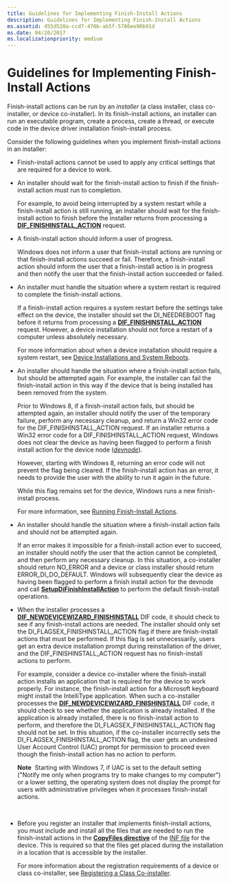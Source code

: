 ```yaml
---
title: Guidelines for Implementing Finish-Install Actions
description: Guidelines for Implementing Finish-Install Actions
ms.assetid: 455d520a-ccd7-470b-ab5f-5786ee90b91d
ms.date: 04/20/2017
ms.localizationpriority: medium
---
```


# Guidelines for Implementing Finish-Install Actions


Finish-install actions can be run by an *installer* (a class installer, class co-installer, or device co-installer). In its finish-install actions, an installer can run an executable program, create a process, create a thread, or execute code in the device driver installation finish-install process.

Consider the following guidelines when you implement finish-install actions in an installer:

-   Finish-install actions cannot be used to apply any critical settings that are required for a device to work.

-   An installer should wait for the finish-install action to finish if the finish-install action must run to completion.

    For example, to avoid being interrupted by a system restart while a finish-install action is still running, an installer should wait for the finish-install action to finish before the installer returns from processing a [**DIF_FINISHINSTALL_ACTION**](https://msdn.microsoft.com/library/windows/hardware/ff543684) request.

-   A finish-install action should inform a user of progress.

    Windows does not inform a user that finish-install actions are running or that finish-install actions succeed or fail. Therefore, a finish-install action should inform the user that a finish-install action is in progress and then notify the user that the finish-install action succeeded or failed.

-   An installer must handle the situation where a system restart is required to complete the finish-install actions.

    If a finish-install action requires a system restart before the settings take effect on the device, the installer should set the DI_NEEDREBOOT flag before it returns from processing a [**DIF_FINISHINSTALL_ACTION**](https://msdn.microsoft.com/library/windows/hardware/ff543684) request. However, a device installation should not force a restart of a computer unless absolutely necessary.

    For more information about when a device installation should require a system restart, see [Device Installations and System Reboots](device-installations-and-system-restarts.md).

-   An installer should handle the situation where a finish-install action fails, but should be attempted again. For example, the installer can fail the finish-install action in this way if the device that is being installed has been removed from the system.

    Prior to Windows 8, if a finish-install action fails, but should be attempted again, an installer should notify the user of the temporary failure, perform any necessary cleanup, and return a Win32 error code for the DIF_FINISHINSTALL_ACTION request. If an installer returns a Win32 error code for a DIF_FINISHINSTALL_ACTION request, Windows does not clear the device as having been flagged to perform a finish install action for the device node ([*devnode*](https://msdn.microsoft.com/library/windows/hardware/ff556277#wdkgloss-devnode)).

    However, starting with Windows 8, returning an error code will not prevent the flag being cleared. If the finish-install action has an error, it needs to provide the user with the ability to run it again in the future.

    While this flag remains set for the device, Windows runs a new finish-install process.

    For more information, see [Running Finish-Install Actions](running-finish-install-actions.md).

-   An installer should handle the situation where a finish-install action fails and should not be attempted again.

    If an error makes it impossible for a finish-install action ever to succeed, an installer should notify the user that the action cannot be completed, and then perform any necessary cleanup. In this situation, a co-installer should return NO_ERROR and a device or class installer should return ERROR_DI_DO_DEFAULT. Windows will subsequently clear the device as having been flagged to perform a finish install action for the devnode and call [**SetupDiFinishInstallAction**](https://msdn.microsoft.com/library/windows/hardware/ff551022) to perform the default finish-install operations.

-   When the installer processes a [**DIF_NEWDEVICEWIZARD_FINISHINSTALL**](https://msdn.microsoft.com/library/windows/hardware/ff543702) DIF code, it should check to see if any finish-install actions are needed. The installer should only set the DI_FLAGSEX_FINISHINSTALL_ACTION flag if there are finish-install actions that must be performed. If this flag is set unnecessarily, users get an extra device installation prompt during reinstallation of the driver, and the DIF_FINISHINSTALL_ACTION request has no finish-install actions to perform.

    For example, consider a device co-installer where the finish-install action installs an application that is required for the device to work properly. For instance, the finish-install action for a Microsoft keyboard might install the IntelliType application. When such a co-installer processes the [**DIF_NEWDEVICEWIZARD_FINISHINSTALL**](https://msdn.microsoft.com/library/windows/hardware/ff543702) DIF code, it should check to see whether the application is already installed. If the application is already installed, there is no finish-install action to perform, and therefore the DI_FLAGSEX_FINISHINSTALL_ACTION flag should not be set. In this situation, if the co-installer incorrectly sets the DI_FLAGSEX_FINISHINSTALL_ACTION flag, the user gets an undesired User Account Control (UAC) prompt for permission to proceed even though the finish-install action has no action to perform.

    **Note**  Starting with Windows 7, if UAC is set to the default setting ("Notify me only when programs try to make changes to my computer") or a lower setting, the operating system does not display the prompt for users with administrative privileges when it processes finish-install actions.

     

-   Before you register an installer that implements finish-install actions, you must include and install all the files that are needed to run the finish-install actions in the [**CopyFiles directive**](inf-copyfiles-directive.md) of the [INF file](inf-files.md) for the device. This is required so that the files get placed during the installation in a location that is accessible by the installer.

    For more information about the registration requirements of a device or class co-installer, see [Registering a Class Co-installer](registering-a-class-co-installer.md).

 

 





